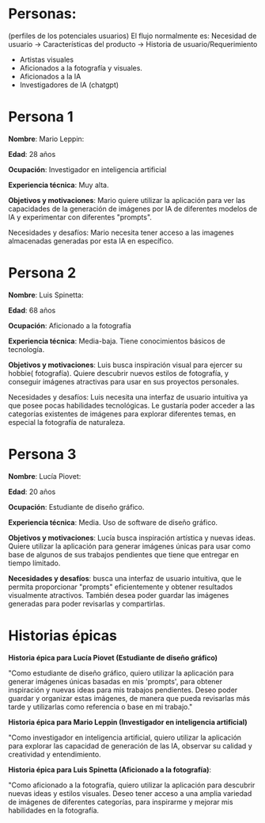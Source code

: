 # Personas: 
(perfiles de los potenciales usuarios)
El flujo normalmente es: Necesidad de usuario -> Características del producto -> Historia de usuario/Requerimiento

- Artistas visuales
- Aficionados a la fotografía y visuales.
- Aficionados a la IA
- Investigadores de IA (chatgpt)


# Persona 1

__Nombre__: Mario Leppin:

__Edad__: 28 años

__Ocupación__: Investigador en inteligencia artificial

__Experiencia técnica__: Muy alta. 

__Objetivos y motivaciones__: Mario quiere utilizar la aplicación para ver las capacidades de la generación de imágenes por IA de diferentes modelos de IA y experimentar con diferentes "prompts".

Necesidades y desafíos: Mario necesita tener acceso a las imagenes almacenadas generadas por esta IA en específico. 

# Persona 2

__Nombre__: Luis Spinetta:

__Edad__: 68 años

__Ocupación__: Aficionado a la fotografía

__Experiencia técnica__: Media-baja. Tiene conocimientos básicos de tecnología.

__Objetivos y motivaciones__: Luis busca inspiración visual para ejercer su hobbie( fotografía). Quiere descubrir nuevos estilos de fotografía, y conseguir imágenes atractivas para usar en sus proyectos personales.

Necesidades y desafíos: Luis necesita una interfaz de usuario intuitiva ya que posee pocas habilidades tecnológicas. Le gustaría poder acceder a las categorías existentes de imágenes para explorar diferentes temas, en especial la fotografía de naturaleza.

# Persona 3

__Nombre__: Lucía Piovet:

__Edad__: 20 años

__Ocupación__: Estudiante de diseño gráfico.

__Experiencia técnica__: Media. Uso de software de diseño gráfico.

__Objetivos y motivaciones__: Lucía busca inspiración artística y nuevas ideas. Quiere utilizar la aplicación para generar imágenes únicas para usar como base de algunos de sus trabajos pendientes que tiene que entregar en tiempo límitado.

__Necesidades y desafíos__:  busca una interfaz de usuario intuitiva, que le permita proporcionar "prompts" eficientemente y obtener resultados visualmente atractivos. También desea poder guardar las imágenes generadas para poder revisarlas y compartirlas.

# Historias épicas

__Historia épica para Lucía Piovet (Estudiante de diseño gráfico)__

"Como estudiante de diseño gráfico, quiero utilizar la aplicación para generar imágenes únicas basadas en mis 'prompts', para obtener inspiración y nuevas ideas para mis trabajos pendientes. Deseo poder guardar y organizar estas imágenes, de manera que pueda revisarlas más tarde y utilizarlas como referencia o base en mi trabajo."

__Historia épica para Mario Leppin (Investigador en inteligencia artificial)__

"Como investigador en inteligencia artificial, quiero utilizar la aplicación para explorar las capacidad de generación de las IA, observar su calidad y creatividad y entendimiento.

__Historia épica para Luis Spinetta (Aficionado a la fotografía)__:

"Como aficionado a la fotografía, quiero utilizar la aplicación para descubrir nuevas ideas y estilos visuales. Deseo tener acceso a una amplia variedad de imágenes de diferentes categorías, para inspirarme y mejorar mis habilidades en la fotografía.
